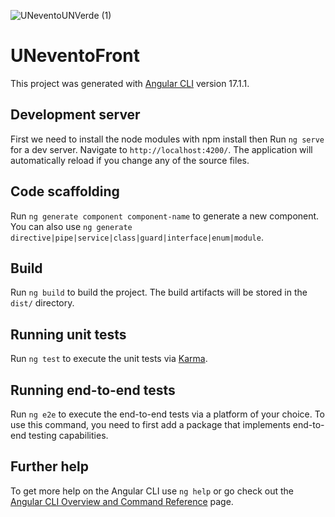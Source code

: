 ![UNeventoUNVerde (1)](https://github.com/mbarrerag/UNevento_Front/assets/101472701/3e182e83-1c94-4c6d-b96e-39ab3f9c4276)

# UNeventoFront

This project was generated with [Angular CLI](https://github.com/angular/angular-cli) version 17.1.1.

## Development server
First we need to install the node modules with npm install then
Run `ng serve` for a dev server. Navigate to `http://localhost:4200/`. The application will automatically reload if you change any of the source files.

## Code scaffolding

Run `ng generate component component-name` to generate a new component. You can also use `ng generate directive|pipe|service|class|guard|interface|enum|module`.

## Build

Run `ng build` to build the project. The build artifacts will be stored in the `dist/` directory.

## Running unit tests

Run `ng test` to execute the unit tests via [Karma](https://karma-runner.github.io).

## Running end-to-end tests

Run `ng e2e` to execute the end-to-end tests via a platform of your choice. To use this command, you need to first add a package that implements end-to-end testing capabilities.

## Further help

To get more help on the Angular CLI use `ng help` or go check out the [Angular CLI Overview and Command Reference](https://angular.io/cli) page.
